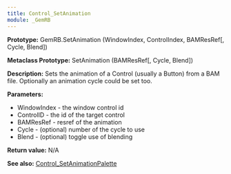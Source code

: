 ```yaml
---
title: Control_SetAnimation
module: _GemRB
---
```


**Prototype:** GemRB.SetAnimation (WindowIndex, ControlIndex, BAMResRef[, Cycle, Blend])

**Metaclass Prototype:** SetAnimation (BAMResRef[, Cycle, Blend])

**Description:**    Sets the animation of a Control (usually a Button) from 
a BAM file. Optionally an animation cycle could be set too.

**Parameters:** 
  * WindowIndex - the window control id
  * ControlID - the id of the target control
  * BAMResRef - resref of the animation
  * Cycle - (optional) number of the cycle to use
  * Blend - (optional) toggle use of blending

**Return value:** N/A

**See also:** [Control_SetAnimationPalette](Control_SetAnimationPalette.md)
